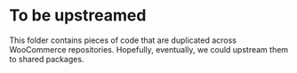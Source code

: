 # To be upstreamed

This folder contains pieces of code that are duplicated across WooCommerce repositories.
Hopefully, eventually, we could upstream them to shared packages.
